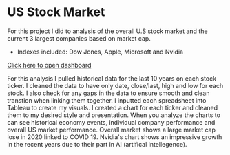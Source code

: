 # US Stock Market
For this project I did to analysis of the overall U.S stock market and the current 3 largest companies based on market cap. 

  - Indexes included: Dow Jones, Apple, Microsoft and Nvidia

[Click here to open dashboard](https://public.tableau.com/app/profile/justen.cate/viz/USStockMarket-10Years/Dashboard1)

For this analysis I pulled historical data for the last 10 years on each stock ticker. I cleaned the data to have only date, close/last, high and low for each stock. I also check for any gaps in the data to ensure smooth and clean transtion when linking them together. I inputted each spreadsheet into Tableau to create my visuals. I created a chart for each ticker and cleaned them to my desired style and presentation. When you analyze the charts to can see historical economy events, individual company performance and overall US market performance. Overall market shows a large market cap lose in 2020 linked to COVID 19. Nvidia's chart shows an impressive growth in the recent years due to their part in AI (artifical intellegence). 
